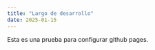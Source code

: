 ```yaml
---
title: "Largo de desarrollo"
date: 2025-01-15
---
```

Esta es una prueba para configurar github pages.
